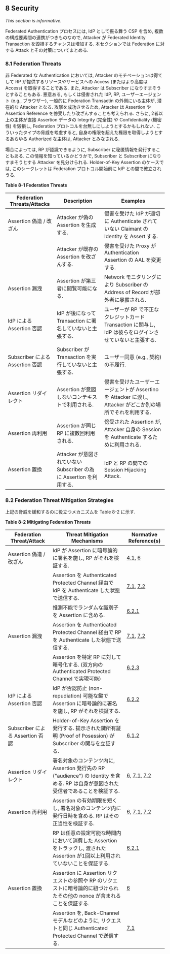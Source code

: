 <a name="security"></a>

## 8 Security

*This section is informative.*

Federated Authentication プロセスには, IdP として振る舞う CSP を含め, 複数の構成要素間の連携がつきものなので, Attacker が Federated Identity Transaction を毀損するチャンスは増加する. 本セクションでは Federation に対する Attack とその対策についてまとめる.

<!-- Since the federated authentication process involves coordination between multiple components, including the CSP which now acts as an IdP, there are additional opportunities for attackers to compromise federated identity transactions. This section summarizes many of the attacks and mitigations applicable to federation. -->

### 8.1 Federation Threats

非 Federated な Authentication においては, Attacker のモチベーションは得てして RP が提供するリソースやサービスへの Access (またはより高度は Access) を取得することである. また, Attacker は Subscriber になりすまそうとすることもある. 悪意ある, もしくは侵害された IdP, RP, ユーザーエージェント (e.g., ブラウザー), 一般的に Federation Transactin の外側にいる主体が, 潜在的な Attacker となる. 攻撃を成功させるため, Attacker は Assertion や Assertion Reference を傍受したり改ざんすることも考えられる. さらに, 2者以上の主体が直接 Assertion データの Integrity (完全性) や Confidentiality (機密性) を毀損し, Federation プロトコルを台無しにしようとするかもしれない. こういったタイプの脅威を考慮すると, 自身の権限を超えた権限を取得しようとするあらゆる Authorized な主体は, Attacker とみなされる.

<!-- As in non-federated authentication, attackers' motivations is typically to gain access (or a greater level of access) to a resource or service provided by an RP. Attackers may also attempt to impersonate a subscriber. Rogue or compromised IdPs, RPs, user agents (e.g., browsers), and parties outside of a typical federation transaction are potential attackers. To accomplish their attack, they might intercept or modify assertions and assertion references. Further, two or more entities may attempt to subvert federation protocols by directly compromising the integrity or confidentiality of the assertion data. For the purpose of these types of threats, any authorized parties who attempt to exceed their privileges are considered attackers. -->

場合によっては, RP が認識できるように, Subscriber に秘匿情報を発行することもある. この情報を知っているかどうかで, Subscriber と Subscriber になりすまそうとする Attacker を見分けられる. Holder-of-Key Assertion のケースでは, このシークレットは Federation プロトコル開始前に IdP との間で確立されうる.

<!-- In some cases, the subscriber is issued some secret information so they can be recognized by the RP. Knowledge of this information distinguishes the subscriber from attackers who wish to impersonate them. In the case of holder-of-key assertions, this secret could have been established with the IdP prior to the initiation of the federation protocol. -->

<div class="text-center" markdown="1">

**Table 8-1 Federation Threats**

</div>

| **Federation Threats/Attacks**  | **Description**  | **Examples** |
|---------------------------------|------------------|--------------|
| Assertion 偽造 / 改ざん | Attacker が偽の Assertion を生成する. | 侵害を受けた IdP が適切に Authenticate されていない Claimant の Identity を Assert する. |
| | Attacker が既存の Assertion を改ざんする. | 侵害を受けた Proxy が Authentication Assertion の AAL を変更する. |
| Assertion 漏洩 | Assertion が第三者に閲覧可能になる. | Network モニタリングにより Subscriber の Address of Record が部外者に暴露される. |
| IdP による Assertion 否認 | IdP が後になって Transaction に署名していないと主張する. | ユーザーが RP で不正なクレジットカード Transaction に関与し, IdP は彼らをログインさせていないと主張する. |
| Subscriber による Assertion 否認 | Subscriber が Transaction を実行していないと主張する. | ユーザー同意 (e.g., 契約) の不履行. |
| Assertion リダイレクト | Assertion が意図しないコンテキストで利用される. | 侵害を受けたユーザーエージェントが Assertino を Attacker に渡し, Attacker がどこか別の場所でそれを利用する. |
| Assertion 再利用 | Assertion が同じ RP に複数回利用される. | 傍受された Assertion が, Attacker 自身の Session を Authenticate するために利用される. |
| Assertion 置換 | Attacker が意図されていない Subscriber の為に Assertion を利用する. | IdP と RP の間での Session Hijacking Attack. |

<!--
| **Federation Threats/Attacks**  | **Description**  | **Examples** |
|---------------------------------|------------------|--------------|
| Assertion Manufacture or Modification | The attacker generates a false assertion | Compromised IdP asserts identity of a claimant who has not properly authenticated |
| | The attacker modifies an existing assertion | Compromised proxy that changes AAL of an authentication assertion |
| Assertion Disclosure | Assertion visible to third party | Network monitoring reveals subscriber address of record to an outside party |
| Assertion Repudiation by the IdP | IdP later claims not to have signed transaction | User engages in fraudulent credit card transaction at RP, IdP claims not to have logged them in |
| Assertion Repudiation by the Subscriber | Subscriber claims not to have performed transaction | User agreement (e.g., contract) cannot be enforced |
| Assertion Redirect | Assertion can be used in unintended context | Compromised user agent passes assertion to attacker who uses it elsewhere |
| Assertion Reuse | Assertion can be used more than once with same RP | Intercepted assertion used by attacker to authenticate their own session |
| Assertion Substitution | Attacker uses an assertion intended for a different subscriber | Session hijacking attack between IdP and RP |
-->

### 8.2 Federation Threat Mitigation Strategies

上記の脅威を緩和するのに役立つメカニズムを Table 8-2 に示す.

<!-- Mechanisms that assist in mitigating the above threats are identified in Table 8-2. -->

<div class="text-center" markdown="1">

**Table 8-2 Mitigating Federation Threats**

</div>

| **Federation Threat/Attack** | **Threat Mitigation Mechanisms** | **Normative Reference(s)** |
|------------------------------|----------------------------------|---|
| Assertion 偽造 / 改ざん | IdP が Assertion に暗号論的に署名を施し, RP がそれを検証する. | [4.1](#key-mgmt), [6](#assertions) |
| | Assertion を Authenticated Protected Channel 経由で IdP を Authenticate した状態で送信する. | [7.1](#back-channel), [7.2](#front-channel) |
| | 推測不能でランダムな識別子を Assertion に含める. | [6.2.1](#assertion-id) |
| Assertion 漏洩 | Assertion を Authenticated Protected Channel 経由で RP を Authenticate した状態で送信する. | [7.1](#back-channel), [7.2](#front-channel) |
| | Assertion を特定 RP に対して暗号化する. (双方向の Authenticated Protected Channel で実現可能) | [6.2.3](#encrypted-assertion) |
| IdP による Assertion 否認 | IdP が否認防止 (non-repudiation) 可能な鍵で Assertion に暗号論的に署名を施し, RP がそれを検証する. | [6.2.2](#signed-assertion) |
| Subscriber による Assertion 否認 | Holder-of-Key Assertion を発行する. 提示された鍵所有証明 (Proof of Posession) が Subscriber の関与を立証する. | [6.1.2](#holderofkey) |
| Assertion リダイレクト | 署名対象のコンテンツ内に, Assertion 発行先の RP ("audience") の Identity を含める. RP は自身が意図された受信者であることを検証する. | [6](#assertions), [7.1](#back-channel), [7.2](#front-channel) |
| Assertion 再利用 | Assertion の有効期限を短くし, 署名対象のコンテンツ内に発行日時を含める. RP はその正当性を検証する. | [6](#assertions), [7.1](#back-channel), [7.2](#front-channel) |
| | RP は任意の設定可能な時間内において消費した Assertion をトラックし, 渡された Assertion が1回以上利用されていないことを保証する. | [6.2.1](#assertion-id) |
| Assertion 置換 | Assertion に Assertion リクエストの参照や RP のリクエストに暗号論的に紐づけられたその他の nonce が含まれることを保証する. | [6](#assertions) |
| | Assertion を, Back-Channel モデルなどのように, リクエストと同じ Authenticated Protected Channel で送信する. |[7.1](#back-channel)|

<!--
| **Federation Threat/Attack** | **Threat Mitigation Mechanisms** | **Normative Reference(s)** |
|------------------------------|----------------------------------|---|
| Assertion Manufacture or Modification | Cryptographically sign the assertion at IdP and verify at RP | [4.1](#key-mgmt), [6](#assertions) |
| | Send assertion over an authenticated protected channel authenticating the IdP | [7.1](#back-channel), [7.2](#front-channel) |
| | Include a non-guessable random identifier in the assertion | [6.2.1](#assertion-id) |
| Assertion Disclosure | Send assertion over an authenticated protected channel authenticating the RP | [7.1](#back-channel), [7.2](#front-channel) |
| | Encrypt assertion for a specific RP (may be accomplished by use of a mutually authenticated protected channel) | [6.2.3](#encrypted-assertion) |
| Assertion Repudiation by the IdP | Cryptographically sign the assertion at the IdP with a key that supports non-repudiation; verify signature at RP | [6.2.2](#signed-assertion) |
| Assertion Repudiation by the Subscriber | Issue holder-of-key assertions; proof of possession of presented key verifies subscriber's participation | [6.1.2](#holderofkey) |
| Assertion Redirect | Include identity of the RP ("audience") for which the assertion is issued in its signed content; RP verifies that they are intended recipient | [6](#assertions), [7.1](#back-channel), [7.2](#front-channel) |
| Assertion Reuse | Include an issuance timestamp with short validity period in the signed content of the assertion; RP verifies validity | [6](#assertions), [7.1](#back-channel), [7.2](#front-channel) |
| | RP keeps track of assertions consumed within a configurable time window to ensure that a given assertion is not used more than once. | [6.2.1](#assertion-id) |
| Assertion Substitution | Ensure that assertions contain a reference to the assertion request or some other nonce that was cryptographically bound to the request by the RP | [6](#assertions) |
| | Send assertions in the same authenticated protected channel as the request, such as in the back-channel model |[7.1](#back-channel)|
-->
